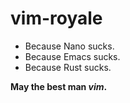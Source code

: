 # vim-royale
* Because Nano sucks.
* Because Emacs sucks.
* Because Rust sucks.

**May the best man *vim*.**

